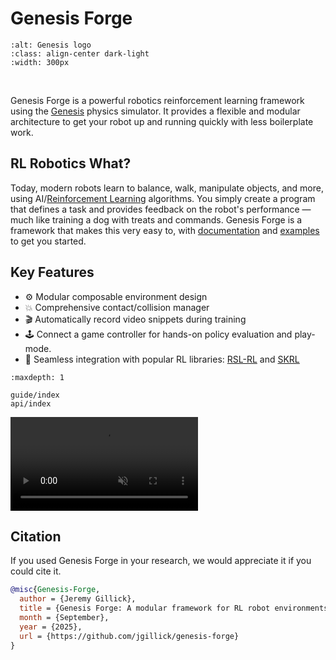 # Genesis Forge

```{image} ../media/logo_text.png
:alt: Genesis logo
:class: align-center dark-light
:width: 300px
```

<br />

Genesis Forge is a powerful robotics reinforcement learning framework using the [Genesis](https://genesis-world.readthedocs.io/en/latest/) physics simulator. It provides a flexible and modular architecture to get your robot up and running quickly with less boilerplate work.

## RL Robotics What?

Today, modern robots learn to balance, walk, manipulate objects, and more, using AI/[Reinforcement Learning](https://huggingface.co/learn/deep-rl-course/en/unit1/what-is-rl) algorithms. You simply create a program that defines a task and provides feedback on the robot's performance — much like training a dog with treats and commands. Genesis Forge is a framework that makes this very easy to, with [documentation](https://genesis-forge.readthedocs.io/en/latest/guide/index.html) and [examples](https://github.com/jgillick/genesis-forge/tree/main/examples) to get you started.

## Key Features

- ⚙️ Modular composable environment design
- 💥 Comprehensive contact/collision manager
- 🎬 Automatically record video snippets during training
- 🕹️ Connect a game controller for hands-on policy evaluation and play-mode.
- 🤖 Seamless integration with popular RL libraries: [RSL-RL](https://github.com/leggedrobotics/rsl_rl/tree/main) and [SKRL](https://skrl.readthedocs.io/en/latest/)

```{toctree}
:maxdepth: 1

guide/index
api/index
```

<video autoplay="" muted="" loop="" playsinline="" controls="" src="_static/cmd_locomotion.webm"></video>

## Citation

If you used Genesis Forge in your research, we would appreciate it if you could cite it.

```bibtex
@misc{Genesis-Forge,
  author = {Jeremy Gillick},
  title = {Genesis Forge: A modular framework for RL robot environments},
  month = {September},
  year = {2025},
  url = {https://github.com/jgillick/genesis-forge}
}
```
